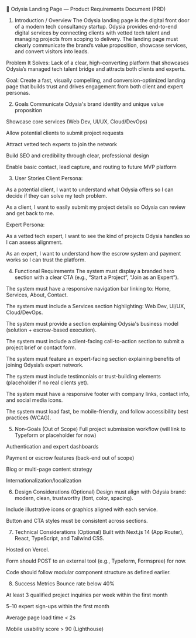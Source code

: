 🧾 Odysia Landing Page — Product Requirements Document (PRD)
1. Introduction / Overview
The Odysia landing page is the digital front door of a modern tech consultancy startup. Odysia provides end-to-end digital services by connecting clients with vetted tech talent and managing projects from scoping to delivery. The landing page must clearly communicate the brand’s value proposition, showcase services, and convert visitors into leads.

Problem It Solves:
Lack of a clear, high-converting platform that showcases Odysia’s managed tech talent bridge and attracts both clients and experts.

Goal:
Create a fast, visually compelling, and conversion-optimized landing page that builds trust and drives engagement from both client and expert personas.

2. Goals
Communicate Odysia's brand identity and unique value proposition

Showcase core services (Web Dev, UI/UX, Cloud/DevOps)

Allow potential clients to submit project requests

Attract vetted tech experts to join the network

Build SEO and credibility through clear, professional design

Enable basic contact, lead capture, and routing to future MVP platform

3. User Stories
Client Persona:

As a potential client, I want to understand what Odysia offers so I can decide if they can solve my tech problem.

As a client, I want to easily submit my project details so Odysia can review and get back to me.

Expert Persona:

As a vetted tech expert, I want to see the kind of projects Odysia handles so I can assess alignment.

As an expert, I want to understand how the escrow system and payment works so I can trust the platform.

4. Functional Requirements
The system must display a branded hero section with a clear CTA (e.g., “Start a Project”, “Join as an Expert”).

The system must have a responsive navigation bar linking to: Home, Services, About, Contact.

The system must include a Services section highlighting: Web Dev, UI/UX, Cloud/DevOps.

The system must provide a section explaining Odysia's business model (solution + escrow-based execution).

The system must include a client-facing call-to-action section to submit a project brief or contact form.

The system must feature an expert-facing section explaining benefits of joining Odysia’s expert network.

The system must include testimonials or trust-building elements (placeholder if no real clients yet).

The system must have a responsive footer with company links, contact info, and social media icons.

The system must load fast, be mobile-friendly, and follow accessibility best practices (WCAG).

5. Non-Goals (Out of Scope)
Full project submission workflow (will link to Typeform or placeholder for now)

Authentication and expert dashboards

Payment or escrow features (back-end out of scope)

Blog or multi-page content strategy

Internationalization/localization

6. Design Considerations (Optional)
Design must align with Odysia brand: modern, clean, trustworthy (font, color, spacing).

Include illustrative icons or graphics aligned with each service.

Button and CTA styles must be consistent across sections.



7. Technical Considerations (Optional)
Built with Next.js 14 (App Router), React, TypeScript, and Tailwind CSS.

Hosted on Vercel.

Form should POST to an external tool (e.g., Typeform, Formspree) for now.

Code should follow modular component structure as defined earlier.

8. Success Metrics
Bounce rate below 40%

At least 3 qualified project inquiries per week within the first month

5–10 expert sign-ups within the first month

Average page load time < 2s

Mobile usability score > 90 (Lighthouse)

